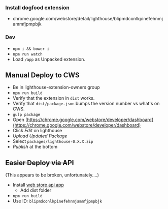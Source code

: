 ### Install dogfood extension

* chrome.google.com/webstore/detail/lighthouse/blipmdconlkpinefehnmjammfjpmpbjk

### Dev

* `npm i && bower i`
* `npm run watch`
* Load `/app` as Unpacked extension.


## Manual Deploy to CWS

* Be in lighthouse-extension-owners group
* `npm run build`
* Verify that the extension in `dist` works.
* Verify that `dist/package.json` bumps the version number vs what's on CWS.
* `gulp package`
* Open [https://chrome.google.com/webstore/developer/dashboard](https://chrome.google.com/webstore/developer/dashboard)
* Click _Edit_ on lighthouse
* _Upload Updated Package_
* Select `packages/lighthouse-0.X.X.zip`
* _Publish_ at the bottom

## ~~Easier Deploy via API~~

(This appears to be broken, unfortunately.…)

* Install [web store api app](https://chrome.google.com/webstore/detail/web-store-api-sample-app/ndgidogppopohjpghapeojgoehfmflab)
  * Add dist folder
* `npm run build`
* Use ID: `blipmdconlkpinefehnmjammfjpmpbjk`
